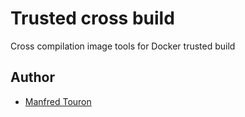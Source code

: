 Trusted cross build
===================

Cross compilation image tools for Docker trusted build

Author
------

- [Manfred Touron](https://github.com/moul)
